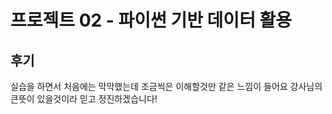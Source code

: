 # 프로젝트 02 - 파이썬 기반 데이터 활용

## 후기

 실습을 하면서 처음에는 막막했는데 조금씩은 이해할것만 같은 느낌이 들어요 강사님의 큰뜻이 있을것이라 믿고 정진하겠습니다!